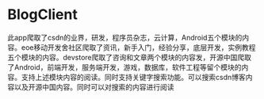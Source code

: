 # BlogClient
此app爬取了csdn的业界，研发，程序员杂志，云计算，Android五个模块的内容。eoe移动开发舍社区爬取了资讯，新手入门，经验分享，底层开发，实例教程五个模块的内容。devstore爬取了咨询和文章两个模块的内容发，开源中国爬取了Android，前端开发，服务端开发，游戏，数据库，软件工程等留个模块的内容。支持上述模块内容的阅读。同时支持关键字搜索功能。可以搜索csdn博客内容以及开源中国内容。同时可以对搜索的内容进行阅读
